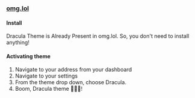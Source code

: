 ### [omg.lol](https://home.omg.lol/)

#### Install

Dracula Theme is Already Present in omg.lol. So, you don't need to install anything!

#### Activating theme

1. Navigate to your address from your dashboard
2. Navigate to your settings
3. From the theme drop down, choose Dracula.
4. Boom, Dracula theme 🧛🏻‍♂️!
